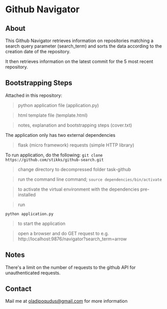 Github Navigator
====================

## About

This Github Navigator retrieves information on repositories matching a search query parameter (search_term) and sorts the data according to the creation date of the repository.

It then retrieves information on the latest commit for the 5 most recent repository.

## Bootstrapping Steps

Attached in this repository:
> python application file (application.py)

> html template file (template.html)

> notes, explanation and bootstrapping steps (cover.txt)

The application only has two external dependencies
> flask (micro framework)
> requests (simple HTTP library)

To run application, do the following:
``` git clone https://github.com/stikks/github-search.git ```

> change directory to decompressed folder task-github

> run the command line command; 
``` source dependencies/bin/activate ``` 

> to activate the virtual environment with the dependencies pre-installed

> run 

```python application.py```

> to start the application

> open a browser and do GET request to e.g. http://localhost:9876/navigator?search_term=arrow


## Notes

There's a limit on the number of requests to the github API for unauthenticated requests.

## Contact

Mail me at oladipoqudus@gmail.com for more information
